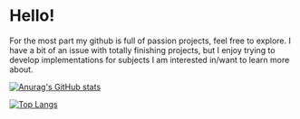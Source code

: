 # Hello! 

For the most part my github is full of passion projects, feel free to explore. I have a bit of an issue with totally finishing projects, but I enjoy trying to develop implementations for subjects I am interested in/want to learn more about. 


[![Anurag's GitHub stats](https://github-readme-stats.vercel.app/api?username=TheSharkhead2&count_private=true&hide=issues&theme=react)](https://github.com/anuraghazra/github-readme-stats)

[![Top Langs](https://github-readme-stats.vercel.app/api/top-langs/?username=TheSharkhead2&theme=react&layout=compact)](https://github.com/anuraghazra/github-readme-stats)

